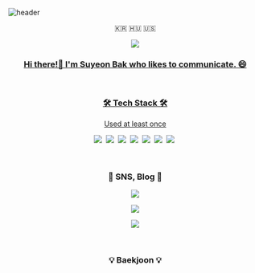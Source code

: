 ![header](https://capsule-render.vercel.app/api?type=soft&color=auto&height=150&section=header&text=SuyeonBak&fontSize=70&animation=twinkling)

<p align="center">🇰🇷 🇭🇺 🇺🇸</p>
<p align="center">
<a href="https://github.com/Suyeon-B"><img src="https://hits.seeyoufarm.com/api/count/incr/badge.svg?url=https%3A%2F%2Fgithub.com%2FSuyeon-B&count_bg=%23FF8BA7&title_bg=%23555555&icon=github.svg&icon_color=%23E7E7E7&title=hits&edge_flat=false"></p>
<h3 align="center">Hi there!👋 I'm Suyeon Bak who likes to communicate. 😄</h3>

<br>
<h3 align="center">🛠 Tech Stack 🛠</h3>

<p align="center"> Used at least once </p>

<p align="center">
  <img src="https://img.shields.io/badge/Python-3766AB?style=flat-square&logo=Python&logoColor=white"/></a>&nbsp
  <img src="https://img.shields.io/badge/Java-007396?style=flat-square&logo=Java&logoColor=white"/></a>&nbsp 
  <img src="https://img.shields.io/badge/C-A8B9CC?style=flat-square&logo=C&logoColor=white"/></a>&nbsp 
  <img src="https://img.shields.io/badge/Javascript-ffb13b?style=flat-square&logo=javascript&logoColor=white"/></a>&nbsp 
  <img src="https://img.shields.io/badge/css-1572B6?style=flat-square&logo=css3&logoColor=white"/></a>&nbsp 
  <img src="https://img.shields.io/badge/Mysql-E6B91E?style=flat-square&logo=MySql&logoColor=white"/></a>&nbsp 
  <img src="https://img.shields.io/badge/aws-333664?style=flat-square&logo=amazon-aws&logoColor=white"/></a>&nbsp 
</p>

<br>


<h3 align="center"> 💌  SNS, Blog 💌 </h3>
<div align="center" style="text-align:center">
<a href="https://flicker-alyssum-bb5.notion.site/Just-do-it-9e97fdfb789f4337b7e1b343e85e3ba8)" target="_blank"><img src="https://img.shields.io/badge/Notion-000000?style=flat-square&logo=Notion&logoColor=white"/></a>


<a href="https://blog.naver.com/tndus4243" target="_blank"><img src="https://img.shields.io/badge/Blog-03C75A?style=flat-square&logo=Naver&logoColor=white"/></a>

<a href="https://www.instagram.com/nosuyeonnolife/" target="_blank"><img src="https://img.shields.io/badge/Instagram-E4405F?style=flat-square&logo=Instagram&logoColor=white"/></a>

</div>
<br>

<h3 align="center"> 💡 Baekjoon 💡 </h3>
<p align="center">
<!--   ![Solved.ac 프로필](http://mazassumnida.wtf/api/v2/generate_badge?boj=tndus4243)(https://solved.ac/tndus4243)  -->
<!--   ![mazandi profile](http://mazandi.herokuapp.com/api?handle=tndus4243&theme=dark) -->

</p>
